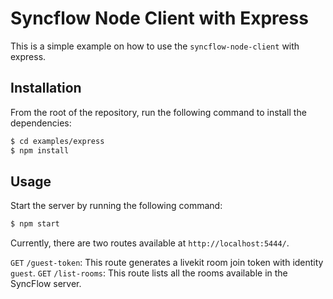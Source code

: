# Syncflow Node Client with Express
This is a simple example on how to use the `syncflow-node-client` with express. 

## Installation
From the root of the repository, run the following command to install the dependencies:

```sh
$ cd examples/express
$ npm install
```

## Usage
Start the server by running the following command:

```sh
$ npm start
```

Currently, there are two routes available at `http://localhost:5444/`.

`GET` `/guest-token`: This route generates a livekit room join token with identity `guest`.
`GET` `/list-rooms`: This route lists all the rooms available in the SyncFlow server.

